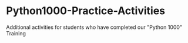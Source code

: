 # Python1000-Practice-Activities
Additional activities for students who have completed our "Python 1000" Training

